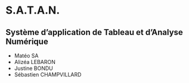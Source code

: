 # S.A.T.A.N.

## Système d’application de Tableau et d’Analyse Numérique

- Matéo SA
- Alizéa LEBARON
- Justine BONDU
- Sébastien CHAMPVILLARD



